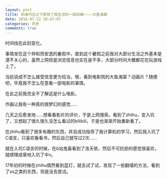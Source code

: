 ```yaml
---
layout: post
title: 机缘巧合之下影响了我生活的一部动画————大鱼海棠
date: 2016-07-22 10:47:07
categories: 历史
comments: true
---
```


时间线在此刻变化。

事情发在这个祥和而安逸的暑假中，直到这个暑假之前我对大部分生活之外基本是漠不关心的，虽然上网但是浏览信息也实在是不多，大部分时间大概都花在玩游戏上了。

当前说成不怎么接受信息更为恰当，哦，看到电影院的大鱼海棠？动画片？随便吧，毕竟我不怎么在意看一部电影的事情。

在此之前我完全不了解这是什么电影。

作画让我有一种真的很梦幻的感觉……

几天之后愈发地……想看看影片的评价，于是上网搜索。看到了zhihu，变入坑了，又想起了很久很久没怎么看过的bilibili，于是也渐渐开始重新看了。

在zhihu看到了很多有趣的东西，并且成功指导了我计算机的学习，然后我入坑了C语言，只喜欢看看书，然后自己就写过2次……

就在入坑C语言的时候，在b站鬼畜看到了洛天依，然后不可抗拒的感觉很喜欢，就顺理成章地入坑了中v。

17年初的时候在zhihu偶然看到蓝灯，就去试了试，发现了一些翻墙的方法，看到了ss之类的东西，但是没去尝试。

